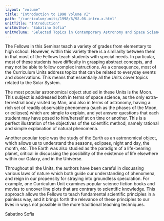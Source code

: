 ```yaml
---
layout: "volume"
title: "Introduction to 1998 Volume VI"
path: "/curriculum/units/1998/6/98.06.intro.x.html"
unitTitle: "Introduction"
unitAuthor: "Sabatino Sofia"
unitVolume: "Selected Topics in Contemporary Astronomy and Space Science"
---
```

<body>
 <p>
  The Fellows in this Seminar teach a variety of grades from elementary to high school.  However, within this variety there is a similarity between them in that most of the Fellows teach students with special needs.  In particular, most of these students have difficulty in grasping abstract concepts, and may not be able to follow complex instructions.  As a consequence, most of the Curriculum Units address topics that can be related to everyday events and observations.  This means that essentially all the Units cover topics related to the Solar System.
 </p>
 <p>
  The most popular astronomical object studied in these Units is the Moon.  This subject is addressed both in terms of space science, as the only extra-terrestrial body visited by Man, and also in terms of astronomy, having a rich set of readily observable phenomena (such as the phases of the Moon, or eclipses) which are simple to explain, and yet answer questions that each student may have posed to him/herself at on time or another.  This is a perfect illustration of the objectives  of the scientific method, namely rational and simple explanation of natural phenomena.
 </p>
 <p>
  Another popular topic was the study of the Earth as an astronomical object, which allows us to understand the seasons, eclipses, night and day, the month, etc.  The Earth was also studied as the paradigm of a life-bearing planet, critical in discussing the possibility of the existence of life elsewhere within our Galaxy, and in the Universe.
 </p>
 <p>
  Throughout all the Units, the authors have been careful in discussing various laws of nature which both guide our understanding of phenomena, and reign in our propensity for straying into groundless speculation.  For example, one Curriculum Unit examines popular science fiction books and movies to uncover line plots that are contrary to scientific knowledge.  This approach allows the Fellows to teach fundamental scientific principles in a painless way, and it brings forth the relevance of these principles to our lives in ways not possible in the more traditional teaching techniques.
 </p>
 <p>
  Sabatino Sofia
 </p>

</body>